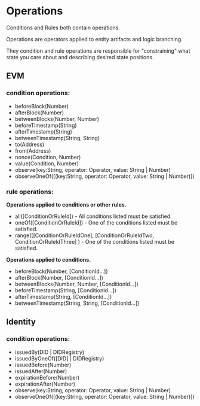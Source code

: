 # Operations

Conditions and Rules both contain operations. 

Operations are operators applied to entity artifacts and logic branching.

They condition and rule operations are responsible for "constraining" what state you care about and describing desired state positions.

## EVM

### condition operations:

- beforeBlock(Number)
- afterBlock(Number)
- betweenBlocks(Number, Number)
- beforeTimestamp(String)
- afterTimestamp(String)
- betweenTimestamp(String, String)
- to(Address)
- from(Address)
- nonce(Condition, Number)
- value(Condition, Number)
- observe(key:String, operator: Operator, value: String | Number)
- observeOneOf([(key:String, operator: Operator, value: String | Number)])

### rule operations:

**Operations applied to conditions or other rules.**
- all([ConditionOrRuleId]) - All conditions listed must be satisfied.
- oneOf([ConditionOrRuleId]) - One of the conditions listed must be satisfied.
- range([[ConditionOrRuleIdOne], [ConditionOrRuleIdTwo, ConditionOrRuleIdThree] ) - One of the conditions listed must be satisfied.

**Operations applied to conditions.**
- beforeBlock(Number, [ConditionId...])
- afterBlock(Number, [ConditionId...])
- betweenBlocks(Number, Number, [ConditionId...])
- beforeTimestamp(String, [ConditionId...])
- afterTimestamp(String, [ConditionId...])
- betweenTimestamp(String, String, [ConditionId...])

## Identity

### condition operations:

- issuedBy(DID | DIDRegistry)
- issuedByOneOf([DID] | DIDRegistry)
- issuedBefore(Number)
- issuedAfter(Number)
- expirationBefore(Number)
- expirationAfter(Number)
- observe(key:String, operator: Operator, value: String | Number)
- observeOneOf([(key:String, operator: Operator, value: String | Number)])